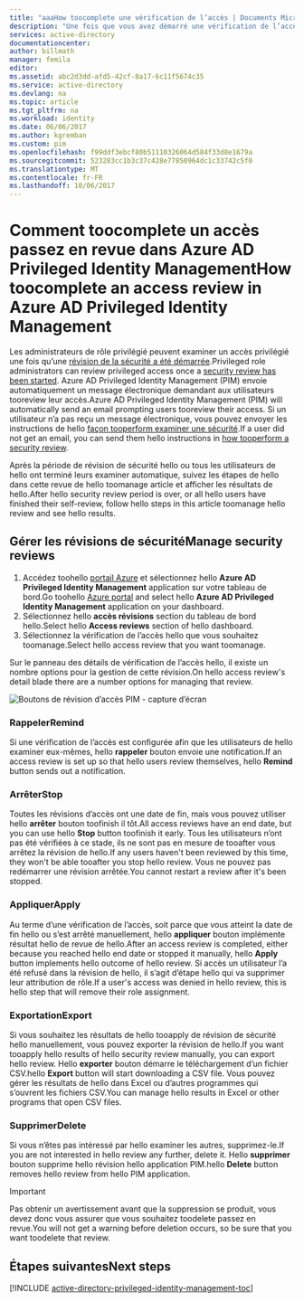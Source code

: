 ```yaml
---
title: "aaaHow toocomplete une vérification de l’accès | Documents Microsoft"
description: "Une fois que vous avez démarré une vérification de l’accès dans Azure AD Privileged Identity Management, découvrez comment toocomplete il et vue hello résultats"
services: active-directory
documentationcenter: 
author: billmath
manager: femila
editor: 
ms.assetid: abc2d3dd-afd5-42cf-8a17-6c11f5674c35
ms.service: active-directory
ms.devlang: na
ms.topic: article
ms.tgt_pltfrm: na
ms.workload: identity
ms.date: 06/06/2017
ms.author: kgremban
ms.custom: pim
ms.openlocfilehash: f99ddf3ebcf80b51110326064d584f33d8e1679a
ms.sourcegitcommit: 523283cc1b3c37c428e77850964dc1c33742c5f0
ms.translationtype: MT
ms.contentlocale: fr-FR
ms.lasthandoff: 10/06/2017
---
```

# <a name="how-toocomplete-an-access-review-in-azure-ad-privileged-identity-management"></a><span data-ttu-id="5e2f7-103">Comment toocomplete un accès passez en revue dans Azure AD Privileged Identity Management</span><span class="sxs-lookup"><span data-stu-id="5e2f7-103">How toocomplete an access review in Azure AD Privileged Identity Management</span></span>
<span data-ttu-id="5e2f7-104">Les administrateurs de rôle privilégié peuvent examiner un accès privilégié une fois qu’une [révision de la sécurité a été démarrée](active-directory-privileged-identity-management-how-to-start-security-review.md).</span><span class="sxs-lookup"><span data-stu-id="5e2f7-104">Privileged role administrators can review privileged access once a [security review has been started](active-directory-privileged-identity-management-how-to-start-security-review.md).</span></span> <span data-ttu-id="5e2f7-105">Azure AD Privileged Identity Management (PIM) envoie automatiquement un message électronique demandant aux utilisateurs tooreview leur accès.</span><span class="sxs-lookup"><span data-stu-id="5e2f7-105">Azure AD Privileged Identity Management (PIM) will automatically send an email prompting users tooreview their access.</span></span> <span data-ttu-id="5e2f7-106">Si un utilisateur n’a pas reçu un message électronique, vous pouvez envoyer les instructions de hello [façon tooperform examiner une sécurité](active-directory-privileged-identity-management-how-to-perform-security-review.md).</span><span class="sxs-lookup"><span data-stu-id="5e2f7-106">If a user did not get an email, you can send them hello instructions in [how tooperform a security review](active-directory-privileged-identity-management-how-to-perform-security-review.md).</span></span>

<span data-ttu-id="5e2f7-107">Après la période de révision de sécurité hello ou tous les utilisateurs de hello ont terminé leurs examiner automatique, suivez les étapes de hello dans cette revue de hello toomanage article et afficher les résultats de hello.</span><span class="sxs-lookup"><span data-stu-id="5e2f7-107">After hello security review period is over, or all hello users have finished their self-review, follow hello steps in this article toomanage hello review and see hello results.</span></span>

## <a name="manage-security-reviews"></a><span data-ttu-id="5e2f7-108">Gérer les révisions de sécurité</span><span class="sxs-lookup"><span data-stu-id="5e2f7-108">Manage security reviews</span></span>
1. <span data-ttu-id="5e2f7-109">Accédez toohello [portail Azure](https://portal.azure.com/) et sélectionnez hello **Azure AD Privileged Identity Management** application sur votre tableau de bord.</span><span class="sxs-lookup"><span data-stu-id="5e2f7-109">Go toohello [Azure portal](https://portal.azure.com/) and select hello **Azure AD Privileged Identity Management** application on your dashboard.</span></span>
2. <span data-ttu-id="5e2f7-110">Sélectionnez hello **accès révisions** section du tableau de bord hello.</span><span class="sxs-lookup"><span data-stu-id="5e2f7-110">Select hello **Access reviews** section of hello dashboard.</span></span>
3. <span data-ttu-id="5e2f7-111">Sélectionnez la vérification de l’accès hello que vous souhaitez toomanage.</span><span class="sxs-lookup"><span data-stu-id="5e2f7-111">Select hello access review that you want toomanage.</span></span>

<span data-ttu-id="5e2f7-112">Sur le panneau des détails de vérification de l’accès hello, il existe un nombre options pour la gestion de cette révision.</span><span class="sxs-lookup"><span data-stu-id="5e2f7-112">On hello access review's detail blade there are a number options for managing that review.</span></span>

![Boutons de révision d’accès PIM - capture d’écran][1]

### <a name="remind"></a><span data-ttu-id="5e2f7-114">Rappeler</span><span class="sxs-lookup"><span data-stu-id="5e2f7-114">Remind</span></span>
<span data-ttu-id="5e2f7-115">Si une vérification de l’accès est configurée afin que les utilisateurs de hello examiner eux-mêmes, hello **rappeler** bouton envoie une notification.</span><span class="sxs-lookup"><span data-stu-id="5e2f7-115">If an access review is set up so that hello users review themselves, hello **Remind** button sends out a notification.</span></span> 

### <a name="stop"></a><span data-ttu-id="5e2f7-116">Arrêter</span><span class="sxs-lookup"><span data-stu-id="5e2f7-116">Stop</span></span>
<span data-ttu-id="5e2f7-117">Toutes les révisions d’accès ont une date de fin, mais vous pouvez utiliser hello **arrêter** bouton toofinish il tôt.</span><span class="sxs-lookup"><span data-stu-id="5e2f7-117">All access reviews have an end date, but you can use hello **Stop** button toofinish it early.</span></span> <span data-ttu-id="5e2f7-118">Tous les utilisateurs n’ont pas été vérifiées à ce stade, ils ne sont pas en mesure de tooafter vous arrêtez la révision de hello.</span><span class="sxs-lookup"><span data-stu-id="5e2f7-118">If any users haven't been reviewed by this time, they won't be able tooafter you stop hello review.</span></span> <span data-ttu-id="5e2f7-119">Vous ne pouvez pas redémarrer une révision arrêtée.</span><span class="sxs-lookup"><span data-stu-id="5e2f7-119">You cannot restart a review after it's been stopped.</span></span>

### <a name="apply"></a><span data-ttu-id="5e2f7-120">Appliquer</span><span class="sxs-lookup"><span data-stu-id="5e2f7-120">Apply</span></span>
<span data-ttu-id="5e2f7-121">Au terme d’une vérification de l’accès, soit parce que vous atteint la date de fin hello ou s’est arrêté manuellement, hello **appliquer** bouton implémente résultat hello de revue de hello.</span><span class="sxs-lookup"><span data-stu-id="5e2f7-121">After an access review is completed, either because you reached hello end date or stopped it manually, hello **Apply** button implements hello outcome of hello review.</span></span> <span data-ttu-id="5e2f7-122">Si accès un utilisateur l’a été refusé dans la révision de hello, il s’agit d’étape hello qui va supprimer leur attribution de rôle.</span><span class="sxs-lookup"><span data-stu-id="5e2f7-122">If a user's access was denied in hello review, this is hello step that will remove their role assignment.</span></span>  

### <a name="export"></a><span data-ttu-id="5e2f7-123">Exportation</span><span class="sxs-lookup"><span data-stu-id="5e2f7-123">Export</span></span>
<span data-ttu-id="5e2f7-124">Si vous souhaitez les résultats de hello tooapply de révision de sécurité hello manuellement, vous pouvez exporter la révision de hello.</span><span class="sxs-lookup"><span data-stu-id="5e2f7-124">If you want tooapply hello results of hello security review manually, you can export hello review.</span></span> <span data-ttu-id="5e2f7-125">Hello **exporter** bouton démarre le téléchargement d’un fichier CSV.</span><span class="sxs-lookup"><span data-stu-id="5e2f7-125">hello **Export** button will start downloading a CSV file.</span></span> <span data-ttu-id="5e2f7-126">Vous pouvez gérer les résultats de hello dans Excel ou d’autres programmes qui s’ouvrent les fichiers CSV.</span><span class="sxs-lookup"><span data-stu-id="5e2f7-126">You can manage hello results in Excel or other programs that open CSV files.</span></span>

### <a name="delete"></a><span data-ttu-id="5e2f7-127">Supprimer</span><span class="sxs-lookup"><span data-stu-id="5e2f7-127">Delete</span></span>
<span data-ttu-id="5e2f7-128">Si vous n’êtes pas intéressé par hello examiner les autres, supprimez-le.</span><span class="sxs-lookup"><span data-stu-id="5e2f7-128">If you are not interested in hello review any further, delete it.</span></span> <span data-ttu-id="5e2f7-129">Hello **supprimer** bouton supprime hello révision hello application PIM.</span><span class="sxs-lookup"><span data-stu-id="5e2f7-129">hello **Delete** button removes hello review from hello PIM application.</span></span>

> [!IMPORTANT]
> <span data-ttu-id="5e2f7-130">Pas obtenir un avertissement avant que la suppression se produit, vous devez donc vous assurer que vous souhaitez toodelete passez en revue.</span><span class="sxs-lookup"><span data-stu-id="5e2f7-130">You will not get a warning before deletion occurs, so be sure that you want toodelete that review.</span></span> 

## <a name="next-steps"></a><span data-ttu-id="5e2f7-131">Étapes suivantes</span><span class="sxs-lookup"><span data-stu-id="5e2f7-131">Next steps</span></span>
[!INCLUDE [active-directory-privileged-identity-management-toc](../../includes/active-directory-privileged-identity-management-toc.md)]

<!--Image references-->

[1]: ./media/active-directory-privileged-identity-management-how-to-complete-review/PIM_review_buttons.png
